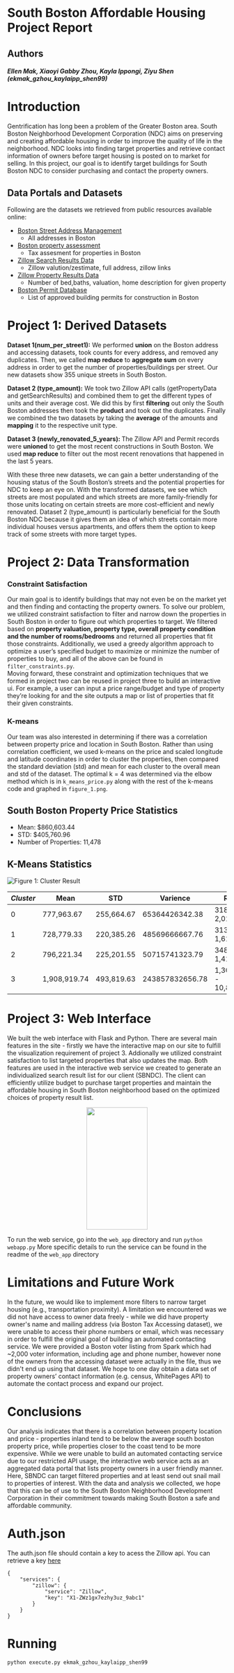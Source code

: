 # South Boston Affordable Housing Project Report

## Authors
##### Ellen Mak, Xiaoyi Gabby Zhou, Kayla Ippongi, Ziyu Shen (ekmak_gzhou_kaylaipp_shen99)

# Introduction
Gentrification has long been a problem of the Greater Boston area. South Boston Neighborhood Development Corporation (NDC) aims on preserving and creating affordable housing in order to improve the quality of life in the neighborhood. NDC looks into finding target properties and retrieve contact information of owners before target housing is posted on to market for selling. In this project, our goal is to identify target buildings for South Boston NDC to consider purchasing and contact the property owners.


## Data Portals and Datasets
Following are the datasets we retrieved from public resources available online:
*  [Boston Street Address Management](https://data.boston.gov/dataset/live-street-address-management-sam-addresses/resource/26933f1b-bcaa-4241-b0f2-7933570fd52d)
	* All addresses in Boston
* [Boston property assessment](https://data.boston.gov/dataset/property-assessment/resource/fd351943-c2c6-4630-992d-3f895360febd)
	* Tax assesment for properties in Boston
* [Zillow Search Results Data](http://datamechanics.io/data/zillow_getsearchresults_data2.json)
	* Zillow valution/zestimate, full address, zillow links 
* [Zillow Property Results Data](http://datamechanics.io/data/zillow_property_data.json)
	* Number of bed,baths, valuation, home description for given property 
* [Boston Permit Database](https://data.boston.gov/dataset/approved-building-permits)
	* List of approved building permits for construction in Boston

# <b>Project 1: Derived Datasets</b>

<b>Dataset 1(num_per_street1):</b> We performed <b>union</b> on the Boston address and accessing datasets, took counts for every address, and removed any duplicates. Then, we called <b>map reduce</b> to <b>aggregate sum</b> on every address in order to get the number of properties/buildings per street. Our new datasets show 355 unique streets in South Boston. 

<b>Dataset 2 (type_amount):</b> We took two Zillow API calls (getPropertyData and getSearchResults) and combined them to get the different types of units and their average cost. We did this by first <b>filtering</b> out only the South Boston addresses then took the <b>product</b> and took out the duplicates. Finally we combined the two datasets by taking the <b>average</b> of the amounts and <b>mapping</b> it to the respective unit type. 

<b> Dataset 3 (newly_renovated_5_years): </b> The Zillow API and Permit records were <b>unioned</b> to get the most recent constructions in South Boston. We used <b>map reduce</b> to filter out the most recent renovations that happened in the last 5 years.  

With these three new datasets, we can gain a better understanding of the housing status of the South Boston’s streets and the potential properties for NDC to keep an eye on. With the transformed datasets, we see which streets are most populated and which streets are more family-friendly for those units locating on certain streets are more cost-efficient and newly renovated. Dataset 2 (type_amount) is particularly beneficial for the South Boston NDC because it gives them an idea of which streets contain more individual houses versus apartments, and offers them the option to keep track of some streets with more target types.  

# Project 2: Data Transformation
### Constraint Satisfaction 
Our main goal is to identify buildings that may not even be on the market yet and then finding and contacting the property owners. To solve our problem, we utilized constraint satisfaction to filter and narrow down the properties in South Boston in order to figure out which properties to target. We filtered based on <b>property valuation, property type, overall property condition and the number of rooms/bedrooms</b> and returned all properties that fit those constraints. 
Additionally, we used a greedy algorithm approach to optimize a user’s specified budget to maximize or minimize the number of properties to buy, and all of the above can be found in `filter_constraints.py`.  
Moving forward, these constraint and optimization techniques that we formed in project two can be reused in project three to build an interactive ui. For example, a user can input a price range/budget and type of property they’re looking for and the site outputs a map or list of properties that fit their given constraints. 

### K-means
Our team was also interested in determining if there was a correlation between property price and location in South Boston. Rather than using correlation coefficient, we used k-means on the price and scaled longitude and latitude coordinates in order to cluster the properties, then compared the standard deviation (std) and mean for each cluster to the overall mean and std of the dataset. The optimal k = 4 was determined via the elbow method which is in `k_means_price.py` along with the rest of the k-means code and graphed in `figure_1.png`. 

## South Boston Property Price Statistics
* Mean: $860,603.44
* STD: $405,760.96
* Number of Properties: 11,478

## K-Means Statistics
![Figure 1: Cluster Result](https://github.com/kaylaipp/course-2019-spr-proj/blob/master/ekmak_gzhou_kaylaipp_shen99/k_means.png)
	
|*Cluster*|Mean|STD|Varience|Range|
|---|---|---|---|---|
|0|777,963.67|255,664.67|65364426342.38|318,167 - 2,015,608|
|1|728,779.33|220,385.26|48569666667.76|313,645 - 1,614,889|
|2|796,221.34|225,201.55|50715741323.79|348,639 - 1,414,535|
|3|1,908,919.74|493,819.63|243857832656.78|1,309,041 - 10,808,461|

# Project 3: Web Interface
We built the web interface with Flask and Python. There are several main features in the site - firstly we have the interactive map on our site to fulfill the visualization requirement of project 3. Addionally we utilized constraint satisfaction to list targeted properties that also updates the map. Both features are used in the interactive web service we created to generate an individualized search result list for our client (SBNDC). The client can efficiently utilize budget to purchase target properties and maintain the affordable housing in South Boston neighborhood based on the optimized choices of property result list. 

 <p align="center"> 
    <img src="https://github.com/kaylaipp/course-2019-spr-proj/blob/master/ekmak_gzhou_kaylaipp_shen99/demo.gif" 
     style="width: 10em; height: 20em;">
 </p>
 
 To run the web service, go into the `web_app` directory and run `python webapp.py`
 More specific details to run the service can be found in the readme of the `web_app` directory

# Limitations and Future Work
In the future, we would like to implement more filters to narrow target housing (e.g., transportation proximity). A limitation we encountered was we did not have access to owner data freely - while we did have property owner's name and mailing address (via Boston Tax Accessing dataset), we were unable to access their phone numbers or email, which was necessary in order to fulfill the original goal of building an automated contacting service. We were provided a Boston voter listing from Spark which had ~2,000 voter information, including age and phone number, however none of the owners from the accessing dataset were actually in the file, thus we didn't end up using that dataset. We hope to one day obtain a data set of property owners’ contact information (e.g. census, WhitePages API) to automate the contact process and expand our project. 



# Conclusions
Our analysis indicates that there is a correlation between property location and price - properties inland tend to be below the average south boston property price, while properties closer to the coast tend to be more expensive. While we were unable to build an automated contacting service due to our restricted API usage, the interactive web service acts as an aggregated data portal that lists property owners in a user friendly manner. Here, SBNDC can target filtered properties and at least send out snail mail to properties of interest. With the data and analysis we collected, we hope that this can be of use to the  South Boston Neighborhood Development Corporation in their commitment towards making South Boston a safe and affordable community. 

# Auth.json
The auth.json file should contain a key to acess the Zillow api. You can retrieve a key [here](https://www.zillow.com/howto/api/APIOverview.htm) 
```
{
	"services": {
		"zillow": {
			"service": "Zillow",
			"key": "X1-ZWz1gx7ezhy3uz_9abc1"
		}
	}
}
```
# Running 
```
python execute.py ekmak_gzhou_kaylaipp_shen99
```

